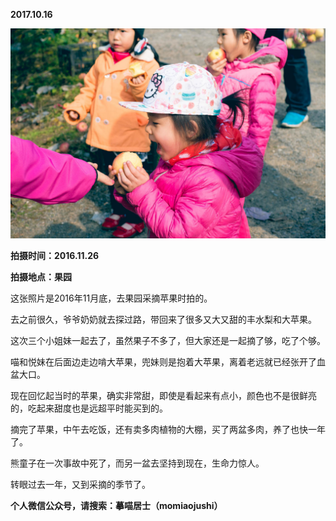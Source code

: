 
          
            
**2017.10.16**



![](img/51001-61520728e6a02c46.jpg)




**拍摄时间：2016.11.26**

**拍摄地点：果园**

这张照片是2016年11月底，去果园采摘苹果时拍的。

去之前很久，爷爷奶奶就去探过路，带回来了很多又大又甜的丰水梨和大苹果。

这次三个小姐妹一起去了，虽然果子不多了，但大家还是一起摘了够，吃了个够。

喵和悦妹在后面边走边啃大苹果，兜妹则是抱着大苹果，离着老远就已经张开了血盆大口。

现在回忆起当时的苹果，确实非常甜，即使是看起来有点小，颜色也不是很鲜亮的，吃起来甜度也是远超平时能买到的。

摘完了苹果，中午去吃饭，还有卖多肉植物的大棚，买了两盆多肉，养了也快一年了。

熊童子在一次事故中死了，而另一盆去坚持到现在，生命力惊人。

转眼过去一年，又到采摘的季节了。


**个人微信公众号，请搜索：摹喵居士（momiaojushi）**

          
        